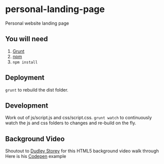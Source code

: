 personal-landing-page
=====================

Personal website landing page

## You will need

1. [Grunt](http://gruntjs.com/)
1. [npm](https://www.npmjs.org/)
1. `npm install`

## Deployment

`grunt` to rebuild the dist folder.

## Development

Work out of js/script.js and css/script.css. `grunt watch` to continuously watch the js and css folders to changes and re-build on the fly.

## Background Video
Shoutout to [Dudley Storey](http://demosthenes.info/blog/777/Create-Fullscreen-HTML5-Page-Background-Video) for this HTML5 background video walk through
Here is his [Codepen](http://codepen.io/dudleystorey/pen/knqyK) example